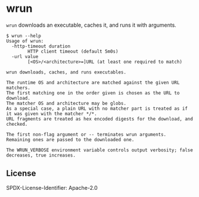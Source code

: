 # wrun

`wrun` downloads an executable, caches it, and runs it with arguments.

```shellsession
$ wrun --help
Usage of wrun:
  -http-timeout duration
    	HTTP client timeout (default 5m0s)
  -url value
    	[<OS>/<architecture>=]URL (at least one required to match)

wrun downloads, caches, and runs executables.

The runtime OS and architecture are matched against the given URL matchers.
The first matching one in the order given is chosen as the URL to download.
The matcher OS and architecture may be globs.
As a special case, a plain URL with no matcher part is treated as if it was given with the matcher */*.
URL fragments are treated as hex encoded digests for the download, and checked.

The first non-flag argument or -- terminates wrun arguments.
Remaining ones are passed to the downloaded one.

The WRUN_VERBOSE environment variable controls output verbosity; false decreases, true increases.
```

## License

SPDX-License-Identifier: Apache-2.0
